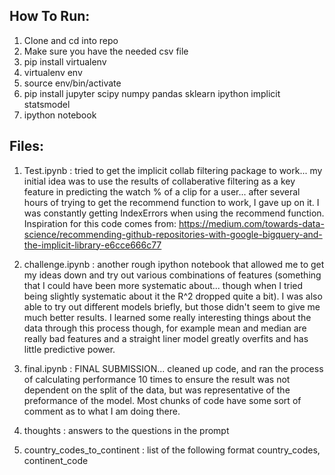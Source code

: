 ## How To Run:
1. Clone and cd into repo
2. Make sure you have the needed csv file
3. pip install virtualenv
4. virtualenv env
5. source env/bin/activate
6. pip install jupyter scipy numpy pandas sklearn ipython implicit statsmodel
7. ipython notebook

## Files:
1. Test.ipynb : tried to get the implicit collab filtering package to work... my initial idea was to use the results of 
collaberative filtering as a key feature in predicting the watch % of a clip for a user... after several hours of trying to get
the recommend function to work, I gave up on it. I was constantly getting IndexErrors when using the recommend function.
Inspiration for this code comes from:
https://medium.com/towards-data-science/recommending-github-repositories-with-google-bigquery-and-the-implicit-library-e6cce666c77

2. challenge.ipynb : another rough ipython notebook that allowed me to get my ideas down and try out various combinations of
features (something that I could have been more systematic about... though when I tried being slightly systematic about it
the R^2 dropped quite a bit). I was also able to try out different models briefly, but those didn't seem to give me much
better results. I learned some really interesting things about the data through this process though, for example mean and median
are really bad features and a straight liner model greatly overfits and has little predictive power.

3. final.ipynb : FINAL SUBMISSION... cleaned up code, and ran the process of calculating performance 10 times to ensure the
result was not dependent on the split of the data, but was representative of the preformance of the model. Most chunks of code
have some sort of comment as to what I am doing there.

4. thoughts : answers to the questions in the prompt

5. country_codes_to_continent : list of the following format country_codes, continent_code


